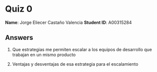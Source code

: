 # Quiz 0

**Name**: Jorge Eliecer Castaño Valencia
**Student ID**: A00315284

## Answers

1.  Que estrategias me permiten escalar a los equipos de desarrollo que trabajan en un mismo producto

1.  Ventajas y desventajas de esa estrategia para el escalamiento
